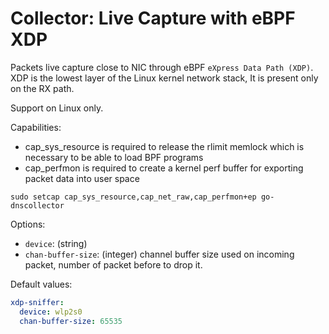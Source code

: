 # Collector: Live Capture with eBPF XDP

Packets live capture close to NIC through eBPF `eXpress Data Path (XDP)`.
XDP is the lowest layer of the Linux kernel network stack, It is present only on the RX path.

Support on Linux only.

Capabilities:

- cap_sys_resource is required to release the rlimit memlock which is necessary to be able to load BPF programs
- cap_perfmon is required to create a kernel perf buffer for exporting packet data into user space

```
sudo setcap cap_sys_resource,cap_net_raw,cap_perfmon+ep go-dnscollector
```

Options:

- `device`: (string)
- `chan-buffer-size`: (integer) channel buffer size used on incoming packet, number of packet before to drop it.

Default values:

```yaml
xdp-sniffer:
  device: wlp2s0
  chan-buffer-size: 65535
```
